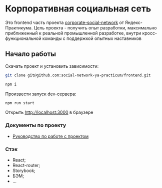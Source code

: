 # Корпоративная социальная сеть

Это frontend часть проекта [corporate-social-network](https://github.com/social-network-ya-practicum/corporate-social-network) от Яндекс-Практикума. Цель проекта - получить опыт разработки, максимально приближенный к реальной промышленной разработке, внутри кросс-функциональной команды с поддержкой опытных наставников

## Начало работы

Скачать проект и установить зависимости:

```bash
git clone git@github.com:social-network-ya-practicum/frontend.git
```

```bash
npm i
```

Произвести запуск dev-сервера:

```bash
npm run start
```

Открыть [http://localhost:3000](http://localhost:3000) в браузере

### Документы по проекту

- [Руководство по работе с проектом](https://github.com/social-network-ya-practicum/frontend/blob/develop/docs/style-guide/style-guide.md)

### Стэк

- React;
- React-router;
- Storybook;
- БЭМ;
- ...
